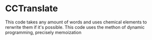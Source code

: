 # CCTranslate
This code takes any amount of words and uses chemical elements to rerwrite them if it's possible. This code uses the methon of dynamic programming, precisely memoization
